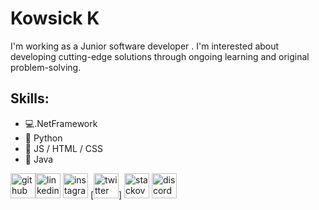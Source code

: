 
# Kowsick K

I'm working as a Junior software developer . I'm interested about developing cutting-edge solutions through ongoing learning and original problem-solving.

## Skills: 
* 💻.NetFramework
* 🐍 Python
* 📶 JS / HTML / CSS
* 📲 Java


[<img src='https://cdn.jsdelivr.net/npm/simple-icons@3.0.1/icons/github.svg' alt='github' height='40'>](https://github.com/kowsick10?tab=repositories)[<img src='https://cdn.jsdelivr.net/npm/simple-icons@3.0.1/icons/linkedin.svg' alt='linkedin' height='40'>](linkedin.com/in/kowsick-k0710/) [<img src='https://cdn.jsdelivr.net/npm/simple-icons@3.0.1/icons/instagram.svg' alt='instagram' height='40'>](https://www.instagram.com/Itz_me_kowsick/)  [<img src='https://cdn.jsdelivr.net/npm/simple-icons@3.0.1/icons/twitter.svg' alt='twitter' height='40'>]  [<img src='https://cdn.jsdelivr.net/npm/simple-icons@3.0.1/icons/stackoverflow.svg' alt='stackoverflow' height='40'>](https://stackoverflow.com/users/23164146/kowsick-k)  [<img src='https://cdn.jsdelivr.net/npm/simple-icons@3.0.1/icons/discord.svg' alt='discord' height='40'>](https://discord.com/channels/@me)






